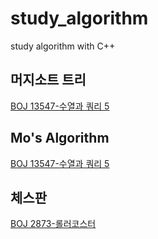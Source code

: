 # study_algorithm
study algorithm with C++

## 머지소트 트리
[BOJ 13547-수열과 쿼리 5](https://github.com/jinsoolve/study_algorithm/tree/main/BOJ/13547)

## Mo's Algorithm
[BOJ 13547-수열과 쿼리 5](https://github.com/jinsoolve/study_algorithm/tree/main/BOJ/13547)

## 체스판 
[BOJ 2873-롤러코스터](https://www.acmicpc.net/problem/2873)